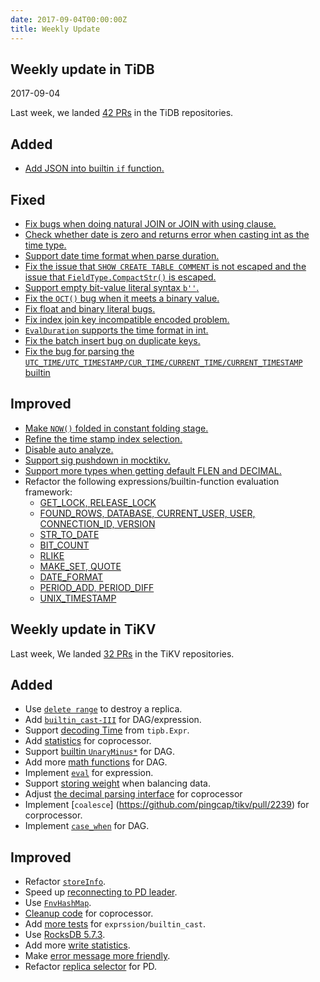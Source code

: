 ```yaml
---
date: 2017-09-04T00:00:00Z
title: Weekly Update
---
```


## Weekly update in TiDB

2017-09-04

Last week, we landed [42 PRs](https://github.com/pingcap/tidb/pulls?utf8=%E2%9C%93&q=is%3Apr%20is%3Amerged%20merged%3A2017-08-28..2017-09-03) in the TiDB repositories.

## Added
* [Add JSON into builtin `if` function.](https://github.com/pingcap/tidb/pull/4203)

## Fixed
* [Fix bugs when doing natural JOIN or JOIN with using clause.](https://github.com/pingcap/tidb/pull/4389)
* [Check whether date is zero and returns error when casting int as the time type.](https://github.com/pingcap/tidb/pull/4387)
* [Support date time format when parse duration.](https://github.com/pingcap/tidb/pull/4380)
* [Fix the issue that `SHOW CREATE TABLE COMMENT` is not escaped and the issue that `FieldType.CompactStr()` is escaped.](https://github.com/pingcap/tidb/pull/4372)
* [Support empty bit-value literal syntax `b''`.](https://github.com/pingcap/tidb/pull/4370)
* [Fix the `OCT()` bug when it meets a binary value.](https://github.com/pingcap/tidb/pull/4369)
* [Fix float and binary literal bugs.](https://github.com/pingcap/tidb/pull/4365)
* [Fix index join key incompatible encoded problem.](https://github.com/pingcap/tidb/pull/4363/files)
* [`EvalDuration` supports the time format in int.](https://github.com/pingcap/tidb/pull/4349)
* [Fix the batch insert bug on duplicate keys.](https://github.com/pingcap/tidb/pull/4344)
* [Fix the bug for parsing the `UTC_TIME/UTC_TIMESTAMP/CUR_TIME/CURRENT_TIME/CURRENT_TIMESTAMP` builtin](https://github.com/pingcap/tidb/pull/4306)

## Improved
* [Make `NOW()` folded in constant folding stage.](https://github.com/pingcap/tidb/pull/4385)
* [Refine the time stamp index selection.](https://github.com/pingcap/tidb/pull/4383)
* [Disable auto analyze.](https://github.com/pingcap/tidb/pull/4366)
* [Support sig pushdown in mocktikv.](https://github.com/pingcap/tidb/pull/4364)
* [Support more types when getting default FLEN and DECIMAL.](https://github.com/pingcap/tidb/pull/4236)
* Refactor the following expressions/builtin-function evaluation framework:
  - [GET_LOCK, RELEASE_LOCK](https://github.com/pingcap/tidb/pull/4398)
  - [FOUND_ROWS, DATABASE, CURRENT_USER, USER, CONNECTION_ID, VERSION](https://github.com/pingcap/tidb/pull/4395)
  - [STR_TO_DATE](https://github.com/pingcap/tidb/pull/4357/files)
  - [BIT_COUNT](https://github.com/pingcap/tidb/pull/4332)
  - [RLIKE](https://github.com/pingcap/tidb/pull/4331)
  - [MAKE_SET, QUOTE](https://github.com/pingcap/tidb/pull/4318)
  - [DATE_FORMAT](https://github.com/pingcap/tidb/pull/4312)
  - [PERIOD_ADD, PERIOD_DIFF](https://github.com/pingcap/tidb/pull/4309)
  - [UNIX_TIMESTAMP](https://github.com/pingcap/tidb/pull/4297)

## Weekly update in TiKV

Last week, We landed [32 PRs](https://github.com/search?utf8=%E2%9C%93&q=repo%3Apingcap%2Ftikv+repo%3Apingcap%2Fpd+is%3Apr+is%3Amerged+merged%3A2017-08-27..2017-09-02&type=Issues) in the TiKV repositories.

## Added

* Use [`delete range`](https://github.com/pingcap/tikv/pull/1988) to destroy a replica.
* Add [`builtin_cast-III`](https://github.com/pingcap/tikv/pull/2176) for DAG/expression.
* Support [decoding Time](https://github.com/pingcap/tikv/pull/2199) from `tipb.Expr`.
* Add [statistics](https://github.com/pingcap/tikv/pull/2200) for coprocessor.
* Support [builtin `UnaryMinus*`](https://github.com/pingcap/tikv/pull/2202) for DAG.
* Add more [math functions](https://github.com/pingcap/tikv/pull/2213) for DAG.
* Implement [`eval`](https://github.com/pingcap/tikv/pull/2224) for expression.
* Support [storing weight](https://github.com/pingcap/pd/pull/713) when balancing data.
* Adjust [the decimal parsing interface](https://github.com/pingcap/tikv/pull/2232) for coprocessor
* Implement [`coalesce`] (https://github.com/pingcap/tikv/pull/2239) for corprocessor.
* Implement [`case_when`](https://github.com/pingcap/tikv/pull/2241) for DAG.

## Improved

* Refactor [`storeInfo`](https://github.com/pingcap/pd/pull/712).
* Speed up [reconnecting to PD leader](https://github.com/pingcap/tikv/pull/2207).
* Use [`FnvHashMap`](https://github.com/pingcap/tikv/pull/2211).
* [Cleanup code](https://github.com/pingcap/tikv/pull/2215) for coprocessor.
* Add [more tests](https://github.com/pingcap/tikv/pull/2218) for `exprssion/builtin_cast`.
* Use [RocksDB 5.7.3](https://github.com/pingcap/tikv/pull/2229).
* Add more [write statistics](https://github.com/pingcap/tikv/pull/2233).
* Make [error message more friendly](https://github.com/pingcap/tikv/pull/2235).
* Refactor [replica selector](https://github.com/pingcap/pd/pull/717) for PD.